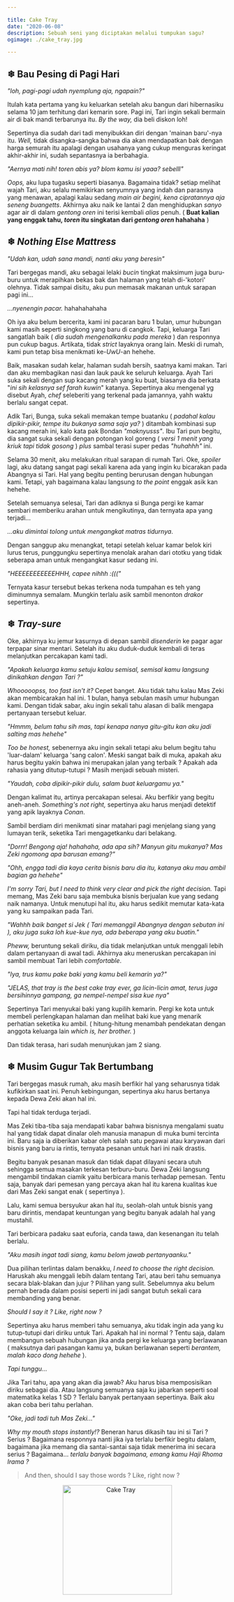 ```yaml
---

title: Cake Tray
date: "2020-06-08"
description: Sebuah seni yang diciptakan melalui tumpukan sagu?
ogimage: ./cake_tray.jpg

---
```


## ❄︎ Bau Pesing di Pagi Hari

*"loh, pagi-pagi udah nyemplung aja, ngapain?"* 

Itulah kata pertama yang ku
keluarkan setelah aku bangun dari hibernasiku selama 10 jam terhitung dari
kemarin sore. Pagi ini, Tari ingin sekali bermain air di bak mandi terbarunya
itu. *By the way,* dia beli diskon loh!

Sepertinya dia sudah dari tadi menyibukkan diri dengan 'mainan baru'-nya itu.
*Well,* tidak disangka-sangka bahwa dia akan mendapatkan bak dengan harga semurah
itu apalagi dengan usahanya yang cukup menguras keringat akhir-akhir ini, sudah
sepantasnya ia berbahagia. 

*"Aernya mati nih! toren abis ya? blom kamu isi yaaa? sebelll"*

*Oops,* aku lupa tugasku seperti biasanya. Bagamaina tidak? setiap melihat wajah
Tari, aku selalu memikirkan senyumnya yang indah dan parasnya yang menawan,
apalagi kalau sedang *main air begini, kena cipratannya aja seneng buangetts*.
Akhirnya aku naik ke lantai 2 dan menghidupkan *sanyo* agar air di dalam
*gentong oren* ini terisi kembali *alias* penuh. ( **Buat kalian yang enggak tahu,
*toren* itu singkatan dari *gentong oren* hahahaha** )

## ❄︎ *Nothing Else Mattress*

*"Udah kan, udah sana mandi, nanti aku yang beresin"*

Tari bergegas mandi, aku sebagai lelaki *bucin* tingkat maksimum juga buru-buru
untuk merapihkan bekas bak dan halaman yang telah di-'kotori' olehnya. Tidak
sampai disitu, aku pun memasak makanan untuk sarapan pagi ini...

*...nyenengin pacar.* hahahahahaha

Oh iya aku belum bercerita, kami ini pacaran baru 1 bulan, umur hubungan kami
masih seperti singkong yang baru di cangkok. Tapi, keluarga Tari sangatlah baik
( *dia sudah mengenalkanku pada mereka* ) dan responnya pun cukup bagus.
Artikata, tidak *strict* layaknya orang lain. Meski di rumah, kami pun tetap
bisa menikmati ke-*UwU*-an hehehe.

Baik, masakan sudah kelar, halaman sudah bersih, saatnya kami makan. Tari dan
aku membagikan nasi dan lauk pauk ke seluruh keluarga. Ayah Tari suka sekali
dengan sup kacang merah yang ku buat, biasanya dia berkata "*ini sih kelasnya
sef farah kuwin*" katanya. Sepertinya aku mengenal yg disebut Ayah, *chef*
seleberiti yang terkenal pada jamannya, yahh waktu berlalu sangat cepat.

Adik Tari, Bunga, suka sekali memakan tempe buatanku ( *padahal kalau
dipikir-pikir, tempe itu bukanya sama saja ya?* ) ditambah kombinasi sup kacang
merah ini, kalo kata pak Bondan *"maknyusss"*. Ibu Tari pun begitu, dia sangat
suka sekali dengan potongan kol goreng ( *versi 1 menit yang kriuk tapi tidak
gosong* ) *plus* sambal terasi super pedas *"huhahhh"* ini.

Selama 30 menit, aku melakukan ritual sarapan di rumah Tari. Oke, *spoiler*
lagi, aku datang sangat pagi sekali karena ada yang ingin ku bicarakan pada
Abangnya si Tari. Hal yang begitu penting berurusan dengan hubungan kami.
Tetapi, yah bagaimana kalau langsung *to the point* enggak asik kan hehehe.

Setelah semuanya selesai, Tari dan adiknya si Bunga pergi ke kamar sembari
memberiku arahan untuk mengikutinya, dan ternyata apa yang terjadi...

*...aku dimintai tolong untuk mengangkat matras tidurnya*.

Dengan sanggup aku menangkat, tetapi setelah keluar kamar belok kiri lurus
terus, punggungku sepertinya menolak arahan dari ototku yang tidak seberapa aman
untuk mengangkat kasur sedang ini.

*"HEEEEEEEEEEEHHH, capee nihhh :((("*

Ternyata kasur tersebut bekas terkena noda tumpahan es teh yang diminumnya
semalam. Mungkin terlalu asik sambil menonton *drakor* sepertinya.

## ❄︎ *Tray-sure*

Oke, akhirnya ku jemur kasurnya di depan sambil *disenderin* ke pagar agar
terpapar sinar mentari. Setelah itu aku duduk-duduk kembali di teras melanjutkan
percakapan kami tadi.

*"Apakah keluarga kamu setuju kalau semisal, semisal kamu langsung dinikahkan
dengan Tari ?"*

*Whooooopss, too fast isn't it?* Cepet banget. Aku tidak tahu kalau Mas Zeki
akan membicarakan hal ini. 1 bulan, hanya sebulan masih umur hubungan kami.
Dengan tidak sabar, aku ingin sekali tahu alasan di balik mengapa pertanyaan
tersebut keluar.

*"Hmmm, belum tahu sih mas, tapi kenapa nanya gitu-gitu kan aku jadi salting mas
hehehe"*

*Too be honest,* sebenernya aku ingin sekali tetapi aku belum begitu tahu
'luar-dalam' keluarga 'sang calon'. Meski sangat baik di muka, apakah aku harus
begitu yakin bahwa ini merupakan jalan yang terbaik ? Apakah ada rahasia yang
ditutup-tutupi ? Masih menjadi sebuah misteri.

*"Yaudah, coba dipikir-pikir dulu, salam buat keluargamu ya."*

Dengan kalimat itu, artinya percakapan selesai. Aku berfikir yang begitu
aneh-aneh. *Something's not right,* sepertinya aku harus menjadi detektif
yang apik layaknya *Conan*.

Sambil berdiam diri menikmati sinar matahari pagi menjelang siang yang lumayan
terik, seketika Tari mengagetkanku dari belakang.

*"Dorrr! Bengong aja! hahahaha, ada apa sih? Manyun gitu mukanya? Mas Zeki
ngomong apa barusan emang?"*

*"Ohh, engga tadi dia kaya cerita bisnis baru dia itu, katanya aku mau ambil
bagian ga hehehe"*

*I'm sorry Tari, but I need to think very clear and pick the right decision.*
Tapi memang, Mas Zeki baru saja membuka bisnis berjualan kue yang sedang naik
namanya. Untuk menutupi hal itu, aku harus sedikit memutar kata-kata yang ku
sampaikan pada Tari.

*"Wahhh baik banget si Jek ( Tari memanggil Abangnya dengan sebutan ini ), aku
juga suka loh kue-kue nya, ada beberapa yang aku buatin."*

*Pheww,* beruntung sekali diriku, dia tidak melanjutkan untuk menggali lebih
dalam pertanyaan di awal tadi. Akhirnya aku meneruskan percakapan ini sambil
membuat Tari lebih *comfortable*.

*"Iya, trus kamu pake baki yang kamu beli kemarin ya?"*

*"JELAS, that tray is the best cake tray ever, ga licin-licin amat, terus juga
bersihinnya gampang, ga nempel-nempel sisa kue nya"*

Sepertinya Tari menyukai baki yang kupilih kemarin. Pergi ke kota untuk membeli
perlengkapan halaman dan melihat baki kue yang menarik perhatian seketika ku
ambil. ( hitung-hitung menambah pendekatan dengan anggota keluarga lain *which
is, her brother.* )

Dan tidak terasa, hari sudah menunjukan jam 2 siang.

## ❄︎ Musim Gugur Tak Bertumbang

Tari bergegas masuk rumah, aku masih berfikir hal yang seharusnya tidak
kufikirkan saat ini. Penuh kebingungan, sepertinya aku harus bertanya kepada
Dewa Zeki akan hal ini.

Tapi hal tidak terduga terjadi.

Mas Zeki tiba-tiba saja mendapati kabar bahwa bisnisnya mengalami suatu hal yang
tidak dapat dinalar oleh manusia manapun di muka bumi tercinta ini. Baru saja ia
diberikan kabar oleh salah satu pegawai atau karyawan dari bisnis yang baru ia
rintis, ternyata pesanan untuk hari ini naik drastis.

Begitu banyak pesanan masuk dan tidak dapat dilayani secara utuh sehingga semua
masakan terkesan terburu-buru. Dewa Zeki langsung mengambil tindakan ciamik
yaitu berbicara manis terhadap pemesan. Tentu saja, banyak dari pemesan yang
percaya akan hal itu karena kualitas kue dari Mas Zeki sangat enak ( sepertinya ).

Lalu, kami semua bersyukur akan hal itu, seolah-olah untuk bisnis yang baru
dirintis, mendapat keuntungan yang begitu banyak adalah hal yang mustahil.

Tari berbicara padaku saat euforia, canda tawa, dan kesenangan itu telah
berlalu.

*"Aku masih ingat tadi siang, kamu belom jawab pertanyaanku."*

Dua pilihan terlintas dalam benakku, *I need to choose the right decision.*
Haruskah aku menggali lebih dalam tentang Tari, atau beri tahu semuanya secara
blak-blakan dan jujur ? Pilihan yang sulit. Sebelumnya aku belum pernah berada
dalam posisi seperti ini jadi sangat butuh sekali cara membanding yang benar.

*Should I say it ? Like, right now ?*

Sepertinya aku harus memberi tahu semuanya, aku tidak ingin ada yang ku
tutup-tutupi dari diriku untuk Tari. Apakah hal ini normal ? Tentu saja, dalam
membangun sebuah hubungan jika anda pergi ke keluarga yang berlawanan (
maksutnya dari pasangan kamu ya, bukan berlawanan seperti *berantem, malah
kaco dong hehehe* ).

*Tapi tunggu...*

Jika Tari tahu, apa yang akan dia jawab? Aku harus bisa memposisikan diriku
sebagai dia. Atau langsung semuanya saja ku jabarkan seperti soal matematika
kelas 1 SD ? Terlalu banyak pertanyaan sepertinya. Baik aku akan coba beri tahu
perlahan.

*"Oke, jadi tadi tuh Mas Zeki..."*

*Why my mouth stops instantly!?* Beneran harus dikasih tau ini si Tari ? Serius
? Bagaimana responnya nanti jika iya terlalu berfikir begitu dalam, bagaimana
jika memang dia santai-santai saja tidak menerima ini secara serius ?
Bagaimana... *terlalu banyak bagaimana, emang kamu Haji Rhoma Irama ?*

> And then, should I say those words ? Like, right now ?

<div align="center">
  <img
    src="https://cdnimg.webstaurantstore.com/images/products/large/11649/1916627.jpg" 
    alt="Cake Tray" 
    width="250"
  />
</div>

